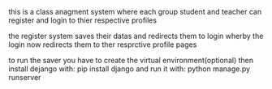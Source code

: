 this is a class anagment system where each group student and teacher can register and login to thier respective profiles

the register system saves their datas and redirects them to login wherby the login now redirects them to ther resprctive profile pages

to run the saver you have to create the virtual environment(optional)
then install dejango with: pip install django
and run it with: python manage.py runserver
